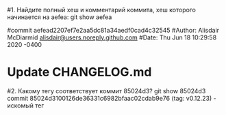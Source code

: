 #1. Найдите полный хеш и комментарий коммита, хеш которого начинается на aefea:
git show aefea

#commit aefead2207ef7e2aa5dc81a34aedf0cad4c32545
#Author: Alisdair McDiarmid <alisdair@users.noreply.github.com>
#Date:   Thu Jun 18 10:29:58 2020 -0400

#    Update CHANGELOG.md

#2. Какому тегу соответствует коммит 85024d3?
git show 85024d3
commit 85024d3100126de36331c6982bfaac02cdab9e76 (tag: v0.12.23) - искомый тег
